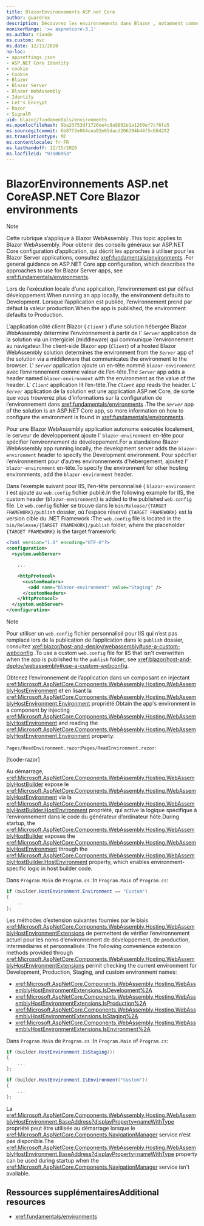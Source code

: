 ```yaml
---
title: BlazorEnvironnements ASP.net Core
author: guardrex
description: Découvrez les environnements dans Blazor , notamment comment définir l’environnement d’une Blazor WebAssembly application.
monikerRange: '>= aspnetcore-3.1'
ms.author: riande
ms.custom: mvc
ms.date: 12/11/2020
no-loc:
- appsettings.json
- ASP.NET Core Identity
- cookie
- Cookie
- Blazor
- Blazor Server
- Blazor WebAssembly
- Identity
- Let's Encrypt
- Razor
- SignalR
uid: blazor/fundamentals/environments
ms.openlocfilehash: 9ba23753df1726ee4c8a9802e1a1260ef7cf6fa5
ms.sourcegitcommit: 6b87f2e064cea02e65dacd206394b44f5c604282
ms.translationtype: MT
ms.contentlocale: fr-FR
ms.lasthandoff: 12/15/2020
ms.locfileid: "97506953"
---
```

# <a name="aspnet-core-no-locblazor-environments"></a><span data-ttu-id="aa32d-103">BlazorEnvironnements ASP.net Core</span><span class="sxs-lookup"><span data-stu-id="aa32d-103">ASP.NET Core Blazor environments</span></span>

> [!NOTE]
> <span data-ttu-id="aa32d-104">Cette rubrique s’applique à Blazor WebAssembly .</span><span class="sxs-lookup"><span data-stu-id="aa32d-104">This topic applies to Blazor WebAssembly.</span></span> <span data-ttu-id="aa32d-105">Pour obtenir des conseils généraux sur ASP.NET Core configuration d’application, qui décrit les approches à utiliser pour les Blazor Server applications, consultez <xref:fundamentals/environments> .</span><span class="sxs-lookup"><span data-stu-id="aa32d-105">For general guidance on ASP.NET Core app configuration, which describes the approaches to use for Blazor Server apps, see <xref:fundamentals/environments>.</span></span>

<span data-ttu-id="aa32d-106">Lors de l’exécution locale d’une application, l’environnement est par défaut développement.</span><span class="sxs-lookup"><span data-stu-id="aa32d-106">When running an app locally, the environment defaults to Development.</span></span> <span data-ttu-id="aa32d-107">Lorsque l’application est publiée, l’environnement prend par défaut la valeur production.</span><span class="sxs-lookup"><span data-stu-id="aa32d-107">When the app is published, the environment defaults to Production.</span></span>

<span data-ttu-id="aa32d-108">L’application côté client Blazor ( *`Client`* ) d’une solution hébergée Blazor WebAssembly détermine l’environnement à partir de l' *`Server`* application de la solution via un intergiciel (middleware) qui communique l’environnement au navigateur.</span><span class="sxs-lookup"><span data-stu-id="aa32d-108">The client-side Blazor app (*`Client`*) of a hosted Blazor WebAssembly solution determines the environment from the *`Server`* app of the solution via a middleware that communicates the environment to the browser.</span></span> <span data-ttu-id="aa32d-109">L' *`Server`* application ajoute un en-tête nommé `blazor-environment` avec l’environnement comme valeur de l’en-tête.</span><span class="sxs-lookup"><span data-stu-id="aa32d-109">The *`Server`* app adds a header named `blazor-environment` with the environment as the value of the header.</span></span> <span data-ttu-id="aa32d-110">L' *`Client`* application lit l’en-tête.</span><span class="sxs-lookup"><span data-stu-id="aa32d-110">The *`Client`* app reads the header.</span></span> <span data-ttu-id="aa32d-111">L' *`Server`* application de la solution est une application ASP.net Core, de sorte que vous trouverez plus d’informations sur la configuration de l’environnement dans <xref:fundamentals/environments> .</span><span class="sxs-lookup"><span data-stu-id="aa32d-111">The the *`Server`* app of the solution is an ASP.NET Core app, so more information on how to configure the environment is found in <xref:fundamentals/environments>.</span></span>

<span data-ttu-id="aa32d-112">Pour une Blazor WebAssembly application autonome exécutée localement, le serveur de développement ajoute l' `blazor-environment` en-tête pour spécifier l’environnement de développement.</span><span class="sxs-lookup"><span data-stu-id="aa32d-112">For a standalone Blazor WebAssembly app running locally, the development server adds the `blazor-environment` header to specify the Development environment.</span></span> <span data-ttu-id="aa32d-113">Pour spécifier l’environnement pour d’autres environnements d’hébergement, ajoutez l' `blazor-environment` en-tête.</span><span class="sxs-lookup"><span data-stu-id="aa32d-113">To specify the environment for other hosting environments, add the `blazor-environment` header.</span></span>

<span data-ttu-id="aa32d-114">Dans l’exemple suivant pour IIS, l’en-tête personnalisé ( `blazor-environment` ) est ajouté au `web.config` fichier publié.</span><span class="sxs-lookup"><span data-stu-id="aa32d-114">In the following example for IIS, the custom header (`blazor-environment`) is added to the published `web.config` file.</span></span> <span data-ttu-id="aa32d-115">Le `web.config` fichier se trouve dans le `bin/Release/{TARGET FRAMEWORK}/publish` dossier, où l’espace réservé `{TARGET FRAMEWORK}` est la version cible du .NET Framework :</span><span class="sxs-lookup"><span data-stu-id="aa32d-115">The `web.config` file is located in the `bin/Release/{TARGET FRAMEWORK}/publish` folder, where the placeholder `{TARGET FRAMEWORK}` is the target framework:</span></span>

```xml
<?xml version="1.0" encoding="UTF-8"?>
<configuration>
  <system.webServer>

    ...

    <httpProtocol>
      <customHeaders>
        <add name="blazor-environment" value="Staging" />
      </customHeaders>
    </httpProtocol>
  </system.webServer>
</configuration>
```

> [!NOTE]
> <span data-ttu-id="aa32d-116">Pour utiliser un `web.config` fichier personnalisé pour IIS qui n’est pas remplacé lors de la publication de l’application dans le `publish` dossier, consultez <xref:blazor/host-and-deploy/webassembly#use-a-custom-webconfig> .</span><span class="sxs-lookup"><span data-stu-id="aa32d-116">To use a custom `web.config` file for IIS that isn't overwritten when the app is published to the `publish` folder, see <xref:blazor/host-and-deploy/webassembly#use-a-custom-webconfig>.</span></span>

<span data-ttu-id="aa32d-117">Obtenez l’environnement de l’application dans un composant en injectant <xref:Microsoft.AspNetCore.Components.WebAssembly.Hosting.IWebAssemblyHostEnvironment> et en lisant la <xref:Microsoft.AspNetCore.Components.WebAssembly.Hosting.IWebAssemblyHostEnvironment.Environment> propriété.</span><span class="sxs-lookup"><span data-stu-id="aa32d-117">Obtain the app's environment in a component by injecting <xref:Microsoft.AspNetCore.Components.WebAssembly.Hosting.IWebAssemblyHostEnvironment> and reading the <xref:Microsoft.AspNetCore.Components.WebAssembly.Hosting.IWebAssemblyHostEnvironment.Environment> property.</span></span>

<span data-ttu-id="aa32d-118">`Pages/ReadEnvironment.razor`:</span><span class="sxs-lookup"><span data-stu-id="aa32d-118">`Pages/ReadEnvironment.razor`:</span></span>

[!code-razor[](environments/samples_snapshot/ReadEnvironment.razor?highlight=3,7)]

<span data-ttu-id="aa32d-119">Au démarrage, <xref:Microsoft.AspNetCore.Components.WebAssembly.Hosting.WebAssemblyHostBuilder> expose le <xref:Microsoft.AspNetCore.Components.WebAssembly.Hosting.IWebAssemblyHostEnvironment> via la <xref:Microsoft.AspNetCore.Components.WebAssembly.Hosting.WebAssemblyHostBuilder.HostEnvironment> propriété, qui active la logique spécifique à l’environnement dans le code du générateur d’ordinateur hôte.</span><span class="sxs-lookup"><span data-stu-id="aa32d-119">During startup, the <xref:Microsoft.AspNetCore.Components.WebAssembly.Hosting.WebAssemblyHostBuilder> exposes the <xref:Microsoft.AspNetCore.Components.WebAssembly.Hosting.IWebAssemblyHostEnvironment> through the <xref:Microsoft.AspNetCore.Components.WebAssembly.Hosting.WebAssemblyHostBuilder.HostEnvironment> property, which enables environment-specific logic in host builder code.</span></span>

<span data-ttu-id="aa32d-120">Dans `Program.Main` de `Program.cs` :</span><span class="sxs-lookup"><span data-stu-id="aa32d-120">In `Program.Main` of `Program.cs`:</span></span>

```csharp
if (builder.HostEnvironment.Environment == "Custom")
{
    ...
};
```

<span data-ttu-id="aa32d-121">Les méthodes d’extension suivantes fournies par le biais <xref:Microsoft.AspNetCore.Components.WebAssembly.Hosting.WebAssemblyHostEnvironmentExtensions> de permettent de vérifier l’environnement actuel pour les noms d’environnement de développement, de production, intermédiaires et personnalisés :</span><span class="sxs-lookup"><span data-stu-id="aa32d-121">The following convenience extension methods provided through <xref:Microsoft.AspNetCore.Components.WebAssembly.Hosting.WebAssemblyHostEnvironmentExtensions> permit checking the current environment for Development, Production, Staging, and custom environment names:</span></span>

* <xref:Microsoft.AspNetCore.Components.WebAssembly.Hosting.WebAssemblyHostEnvironmentExtensions.IsDevelopment%2A>
* <xref:Microsoft.AspNetCore.Components.WebAssembly.Hosting.WebAssemblyHostEnvironmentExtensions.IsProduction%2A>
* <xref:Microsoft.AspNetCore.Components.WebAssembly.Hosting.WebAssemblyHostEnvironmentExtensions.IsStaging%2A>
* <xref:Microsoft.AspNetCore.Components.WebAssembly.Hosting.WebAssemblyHostEnvironmentExtensions.IsEnvironment%2A>

<span data-ttu-id="aa32d-122">Dans `Program.Main` de `Program.cs` :</span><span class="sxs-lookup"><span data-stu-id="aa32d-122">In `Program.Main` of `Program.cs`:</span></span>

```csharp
if (builder.HostEnvironment.IsStaging())
{
    ...
};

if (builder.HostEnvironment.IsEnvironment("Custom"))
{
    ...
};
```

<span data-ttu-id="aa32d-123">La <xref:Microsoft.AspNetCore.Components.WebAssembly.Hosting.IWebAssemblyHostEnvironment.BaseAddress?displayProperty=nameWithType> propriété peut être utilisée au démarrage lorsque le <xref:Microsoft.AspNetCore.Components.NavigationManager> service n’est pas disponible.</span><span class="sxs-lookup"><span data-stu-id="aa32d-123">The <xref:Microsoft.AspNetCore.Components.WebAssembly.Hosting.IWebAssemblyHostEnvironment.BaseAddress?displayProperty=nameWithType> property can be used during startup when the <xref:Microsoft.AspNetCore.Components.NavigationManager> service isn't available.</span></span>

## <a name="additional-resources"></a><span data-ttu-id="aa32d-124">Ressources supplémentaires</span><span class="sxs-lookup"><span data-stu-id="aa32d-124">Additional resources</span></span>

* <xref:fundamentals/environments>
